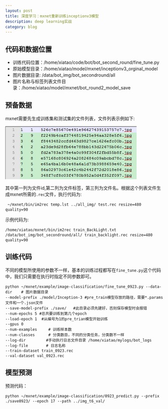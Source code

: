 ```yaml
---
layout: post
title: 深度学习：mxnet重新训练inceptionv3模型
description: deep learning实战
category: blog
---
```


## 代码和数据位置

 + 训练代码位置：/home/xiatao/code/bot/bot_second_round/fine_tune.py
 + 原始模型目录：/home/xiatao/model/mxnet/inceptionv3_orginal_model
 + 图片数据目录: /data/bot_img/bot_secondround/all
 + 图片名称与标签列表文件目录：/home/xiatao/model/mxnet/bot_round2_model_save

## 预备数据

 mxnet需要先生成训练集和测试集的文件列表，文件列表示例如下:

 ![列表文件示例](/images/blog/mxnet_finetune1.png)

 其中第一列为文件id,第二列为文件标签，第三列为文件名。根据这个列表文件生成mxnet所需的`.rec`文件，执行代码为:

 ```
  ~/mxnet/bin/im2rec temp.lst ../all_img/ test.rec resize=480 quality=90
 ```

 示例代码为:

 ```
 /home/xiatao/mxnet/bin/im2rec train_BackLight.txt /data/bot_img/bot_secondround/all/ train_backlight.rec resize=480 quality=90

 ```

## 训练代码

 不同的模型所使用的参数不一样，基本的训练过程都写在`fine_tune.py`这个代码中，我们只需要在执行时指定不同参数即可。

```
python ~/mxnet/example/image-classification/fine_tune_0923.py --data-dir    # 图片数据目录
--model-prefix ./model/Inception-3 #pre_train模型存放的路径，需要*.params文件和一个.json文件
--save-model-prefix ./save/   #此目录必须先建好，否则保存模型时会报错
--num-epochs 5 #总共要训练到第几个epoch
--load-epoch 1  #从编号为1的pre_trian模型开始训练
--gpus 0
--num-examples     # 训练样本数
--num-classes      # 分类数目，不同的分类任务，分类数不一样
--log-dir         #手动执行日志文件目录 /home/xiatao/mylogs/bot_logs
--log-file        # 日志名称
--train-dataset train_0923.rec
--val-dataset val_0923.rec
```

## 模型预测

预测代码：

```
python ~/mxnet/example/image-classification/0923_predict.py --prefix ./save0923/ --epoch 17 --path ../img_t6_val/
```
